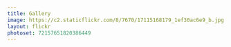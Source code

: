 ```yaml
---
title: Gallery
image: https://c2.staticflickr.com/8/7670/17115168179_1ef30ac6e9_b.jpg
layout: flickr
photoset: 72157651820386449
---
```

